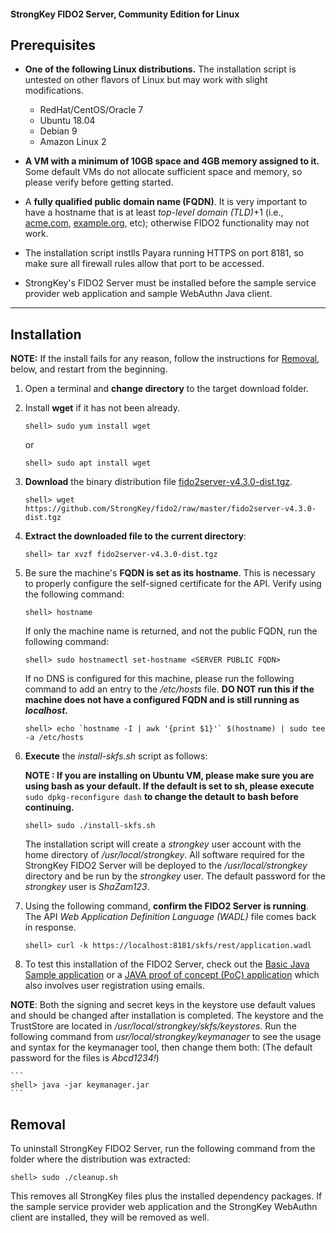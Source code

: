 #### StrongKey FIDO2 Server, Community Edition for Linux

## Prerequisites

-  **One of the following Linux distributions.** The installation script is untested on other flavors of Linux but may work with slight modifications.
    - RedHat/CentOS/Oracle 7
    - Ubuntu 18.04
    - Debian 9
    - Amazon Linux 2
 
-  **A VM with a minimum of 10GB space and 4GB memory assigned to it.** Some default VMs do not allocate sufficient space and memory, so please verify before getting started.

-  A **fully qualified public domain name (FQDN)**. It is very important to have a hostname that is at least _top-level domain (TLD)_+1 (i.e., [acme.com](http://acme.com), [example.org](http://example.org), etc); otherwise FIDO2 functionality may not work.

-  The installation script instlls Payara running HTTPS on port 8181, so make sure all firewall rules allow that port to be accessed.

- StrongKey's FIDO2 Server must be installed before the sample service provider web application and sample WebAuthn Java client.

----------------

## Installation

**NOTE:** If the install fails for any reason, follow the instructions for [Removal](#removal), below, and restart from the beginning.


1. Open a terminal and **change directory** to the target download folder.

2. Install **wget** if it has not been already.
    ```
    shell> sudo yum install wget
    ```
    or
    ```
    shell> sudo apt install wget
     ```

3.  **Download** the binary distribution file [fido2server-v4.3.0-dist.tgz](https://github.com/StrongKey/fido2/raw/master/fido2server-v4.3.0-dist.tgz).

    ```
    shell> wget https://github.com/StrongKey/fido2/raw/master/fido2server-v4.3.0-dist.tgz
    ```

4.  **Extract the downloaded file to the current directory**:

    ```
    shell> tar xvzf fido2server-v4.3.0-dist.tgz
    ```
5. Be sure the machine's **FQDN is set as its hostname**. This is necessary to properly configure the self-signed certificate for the API. Verify using the following command:

    ```
    shell> hostname
    ```

    If only the machine name is returned, and not the public FQDN, run the following command:

    ```
    shell> sudo hostnamectl set-hostname <SERVER PUBLIC FQDN>
    ```

    If no DNS is configured for this machine, please run the following command to add an entry to the _/etc/hosts_ file.
    **DO NOT run this if the machine does not have a configured FQDN and is still running as _localhost_.**

    ```
    shell> echo `hostname -I | awk '{print $1}'` $(hostname) | sudo tee -a /etc/hosts
    ```

6.  **Execute** the _install-skfs.sh_ script as follows:

    **NOTE : If you are installing on Ubuntu VM, please make sure you are using bash as your default. If the default is set to sh, please execute** `sudo dpkg-reconfigure dash` **to change the detault to bash before continuing.**
    ```
    shell> sudo ./install-skfs.sh
    ```

    The installation script will create a _strongkey_ user account with the home directory of _/usr/local/strongkey_. All software required for the StrongKey FIDO2 Server will be deployed to the _/usr/local/strongkey_ directory and be run by the _strongkey_ user. The default password for the _strongkey_ user is _ShaZam123_.

7. Using the following command, **confirm the FIDO2 Server is running**. The API _Web Application Definition Language (WADL)_ file comes back in response.

    ```
    shell> curl -k https://localhost:8181/skfs/rest/application.wadl
    ```

8. To test this installation of the FIDO2 Server, check out the [Basic Java Sample application](https://github.com/StrongKey/fido2/tree/master/sampleapps/java/basic) or a [JAVA proof of concept (PoC) application](https://github.com/StrongKey/fido2/tree/master/sampleapps/java/poc) which also involves user registration using emails. 

__NOTE__: Both the signing and secret keys in the keystore use default values and should be changed after installation is completed. The keystore and the TrustStore are located in _/usr/local/strongkey/skfs/keystores_. Run the following command from _usr/local/strongkey/keymanager_ to see the usage and syntax for the keymanager tool, then change them both: (The default password for the files is _Abcd1234!_)
    
    ```
    shell> java -jar keymanager.jar
    ```

## Removal

To uninstall StrongKey FIDO2 Server, run the following command from the folder where the distribution was extracted:

    
    shell> sudo ./cleanup.sh

This removes all StrongKey files plus the installed dependency packages. If the sample service provider web application and the StrongKey WebAuthn client are installed, they will be removed as well.
